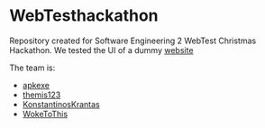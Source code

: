 # WebTesthackathon

Repository created for Software Engineering 2 WebTest Christmas Hackathon.
We tested the UI of a dummy [website](https://rahulshettyacademy.com/seleniumPractise/#/)

The team is:  
- [apkexe](https://github.com/apkexe)
- [themis123](https://github.com/themis1234)
- [KonstantinosKrantas](https://github.com/KonstantinosKrantas)
- [WokeToThis](https://github.com/WokeToThis)
